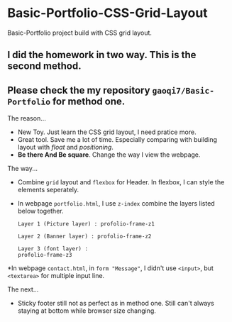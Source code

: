 # Basic-Portfolio-CSS-Grid-Layout
Basic-Portfolio project build with CSS grid layout.
## I did the homework in two way. This is the second method.
## Please check the my repository `gaoqi7/Basic-Portfolio` for method one. 
The reason...   
  * New Toy. Just learn the CSS grid layout, I need pratice more.
  * Great tool. Save me a lot of time. Especially comparing with building layout with *float* and *positioning*.
  * **Be there And Be square**. Change the way I view the webpage.  

The way...
  * Combine `grid` layout and `flexbox` for Header. In flexbox, I can style the elements seperately.
  * In webpage `portfolio.html`, I use `z-index` combine the layers listed below together.

        Layer 1 (Picture layer) : profolio-frame-z1

        Layer 2 (Banner layer) : profolio-frame-z2

        Layer 3 (font layer) :
        profolio-frame-z3
  *In webpage `contact.html`, in `form "Message"`, I didn't use `<input>`, but `<textarea>` for multiple input line.

The next...
  * Sticky footer still not as perfect as in method one. Still can't always staying at bottom while browser size changing.